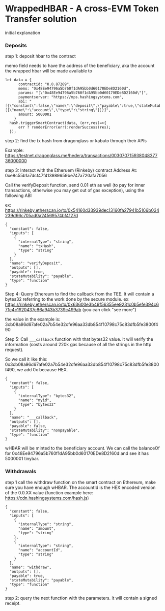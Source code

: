 # WrappedHBAR - A cross-EVM Token Transfer solution


initial explanation

### Deposits

step 1: deposit hbar to the contract

memo field needs to have the address of the beneficiary, aka the account the wrapped hbar will be made available to

```
let data = {
      contractid: "0.0.87289",
      memo: "0x48Ee94796a5b760f1dA95bb0d60170EDe8D2160d",
      params: "[\"0x48Ee94796a5b760f1dA95bb0d60170EDe8D2160d\"]",
      paymentserver: "https://mps.hashingsystems.com",
      abi: "[{\"constant\":false,\"name\":\"deposit\",\"payable\":true,\"stateMutability\":\"payable\",\"type\":\"function\",\"inputs\":[{\"name\":\"account\",\"type\":\"string\"}]}]",
      amount: 5000001
    }
  hash.triggerSmartContract(data, (err,res)=>{
      err ? renderError(err):renderSuccess(res);
  });
  ```
  
step 2: find the tx hash from dragonglass or kabuto through their APIs

Example: https://testnet.dragonglass.me/hedera/transactions/00307071593804837736000000

step 3: Interact with the Etheruem (Rinkeby) contract
Address At: 0xe8c55b1a7dcf47f413989659be747a720afa7056

Call the verifyDeposit function, send 0.01 eth as well (to pay for inner transactions, otherwise you may get out of gas exception), using the following ABI

ex: https://rinkeby.etherscan.io/tx/0x54160d33939dec13160fa27941b5106b034239d66c705ad0a24569574bf4127d

```
{
  "constant": false,
  "inputs": [
    {
      "internalType": "string",
      "name": "txHash",
      "type": "string"
    }
  ],
  "name": "verifyDeposit",
  "outputs": [],
  "payable": true,
  "stateMutability": "payable",
  "type": "function"
}
```

Step 4: Query Ethereum to find the callback from the TEE. It will contain a bytes32 referring to the work done by the secure module.
ex: https://rinkeby.etherscan.io/tx/0x63600e3b49f56355ee9231c0b5efe394c671c4c1920437c86a943b3739c499ab (you can click "see more")

the value in the example is: 3cb08a96d67afe02a7b54e32cfe96aa33db854f10798c75c83dfb5fe3800f490

Step 5: Call `___callback` function with that bytes32 value. it will verify the information (costs around 220k gas because of all the strings in the http request).

So we call it like this: 0x3cb08a96d67afe02a7b54e32cfe96aa33db854f10798c75c83dfb5fe3800f490, we add 0x because HEX.

```
{
  "constant": false,
  "inputs": [
    {
      "internalType": "bytes32",
      "name": "myid",
      "type": "bytes32"
    }
  ],
  "name": "___callback",
  "outputs": [],
  "payable": false,
  "stateMutability": "nonpayable",
  "type": "function"
}
```
wHBAR will be minted to the beneficiary account. We can call the balanceOf for 0x48Ee94796a5b760f1dA95bb0d60170EDe8D2160d and see it has 5000001 tinybar.

### Withdrawals

step 1 call the withdraw function on the smart contract on Ethereum, make sure you have enough wHBAR. The accountId is the HEX encoded version of the 0.0.XX value (function example here: https://cdn.hashingsystems.com/hash.js)

```
{
  "constant": false,
  "inputs": [
    {
      "internalType": "string",
      "name": "amount",
      "type": "string"
    },
    {
      "internalType": "string",
      "name": "accountId",
      "type": "string"
    }
  ],
  "name": "withdraw",
  "outputs": [],
  "payable": true,
  "stateMutability": "payable",
  "type": "function"
}
```

step 2: query the next function with the parameters. It will contain a signed receipt.



